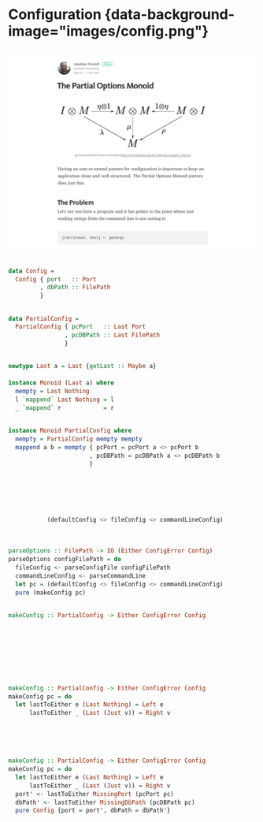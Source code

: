 # Configuration {data-background-image="images/config.png"}

##

<img alt="partial options post" src="images/partial-options.png" />

##

```haskell
data Config =
  Config { port   :: Port
         , dbPath :: FilePath
         }
```

##

```haskell
data PartialConfig =
  PartialConfig { pcPort   :: Last Port
                , pcDBPath :: Last FilePath
                }
```

##

```haskell
newtype Last a = Last {getLast :: Maybe a}

instance Monoid (Last a) where
  mempty = Last Nothing
  l `mappend` Last Nothing = l
  _ `mappend` r            = r
```

##

```haskell
instance Monoid PartialConfig where
  mempty = PartialConfig mempty mempty
  mappend a b = mempty { pcPort = pcPort a <> pcPort b
                       , pcDBPath = pcDBPath a <> pcDBPath b
                       }
```

##

```haskell
 
 
 
 
           (defaultConfig <> fileConfig <> commandLineConfig)
 
```

##

```haskell
parseOptions :: FilePath -> IO (Either ConfigError Config)
parseOptions configFilePath = do
  fileConfig <- parseConfigFile configFilePath
  commandLineConfig <- parseCommandLine
  let pc = (defaultConfig <> fileConfig <> commandLineConfig)
  pure (makeConfig pc)
```

##

```haskell
makeConfig :: PartialConfig -> Either ConfigError Config

 
 
 
 
 
```

##

```haskell
makeConfig :: PartialConfig -> Either ConfigError Config
makeConfig pc = do
  let lastToEither e (Last Nothing) = Left e
      lastToEither _ (Last (Just v)) = Right v
 
 
 
```

##

```haskell
makeConfig :: PartialConfig -> Either ConfigError Config
makeConfig pc = do
  let lastToEither e (Last Nothing) = Left e
      lastToEither _ (Last (Just v)) = Right v
  port' <- lastToEither MissingPort (pcPort pc)
  dbPath' <- lastToEither MissingDbPath (pcDBPath pc)
  pure Config {port = port', dbPath = dbPath'}
```

